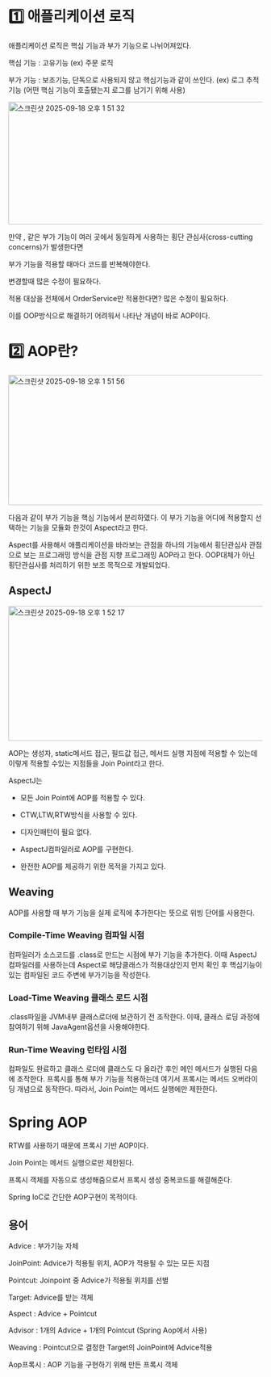 # 1️⃣ 애플리케이션 로직
애플리케이션 로직은 핵심 기능과 부가 기능으로 나뉘어져있다.

핵심 기능 : 고유기능 (ex) 주문 로직

부가 기능 : 보조기능, 단독으로 사용되지 않고 핵심기능과 같이 쓰인다. (ex) 로그 추적 기능 (어떤 핵심 기능이 호출됐는지 로그를 남기기 위해 사용)

<img width="618" height="243" alt="스크린샷 2025-09-18 오후 1 51 32" src="https://github.com/user-attachments/assets/af5a23fd-ec8a-4c2a-95d6-574afbe1ab7c" />

만약 , 같은 부가 기능이 여러 곳에서 동일하게 사용하는 횡단 관심사(cross-cutting concerns)가 발생한다면

부가 기능을 적용할 때마다 코드를 반복해야한다.

변경할때 많은 수정이 필요하다.

적용 대상을 전체에서 OrderService만 적용한다면? 많은 수정이 필요하다.

이를 OOP방식으로 해결하기 어려워서 나타난 개념이 바로 AOP이다.

# 2️⃣ AOP란?

<img width="637" height="258" alt="스크린샷 2025-09-18 오후 1 51 56" src="https://github.com/user-attachments/assets/449d3d93-caf1-4c25-87bf-0b20f0fd127a" />  

다음과 같이 부가 기능을 핵심 기능에서 분리하였다. 이 부가 기능을 어디에 적용할지 선택하는 기능을 모듈화 한것이 Aspect라고 한다.

Aspect를 사용해서 애플리케이션을 바라보는 관점을 하나의 기능에서 횡단관심사 관점으로 보는 프로그래밍 방식을 관점 지향 프로그래밍 AOP라고 한다. OOP대체가 아닌 횡단관심사를 처리하기 위한 보조 목적으로 개발되었다.

## AspectJ

<img width="640" height="267" alt="스크린샷 2025-09-18 오후 1 52 17" src="https://github.com/user-attachments/assets/42d60573-13e5-48b3-ba35-4d8bc7d1efb3" />

AOP는 생성자, static메서드 접근, 필드값 접근, 메서드 실행 지점에 적용할 수 있는데 이렇게 적용할 수있는 지점들을 Join Point라고 한다.

AspectJ는

- 모든 Join Point에 AOP를 적용할 수 있다.

- CTW,LTW,RTW방식을 사용할 수 있다.

- 디자인패턴이 필요 없다.

- AspectJ컴파일러로 AOP를 구현한다.

- 완전한 AOP를 제공하기 위한 목적을 가지고 있다.

## Weaving
AOP를 사용할 때 부가 기능을 실제 로직에 추가한다는 뜻으로 위빙 단어를 사용한다.

### Compile-Time Weaving 컴파일 시점

컴파일러가 소스코드를 .class로 만드는 시점에 부가 기능을 추가한다. 이때 AspectJ컴파일러를 사용하는데 Aspect로 해당클래스가 적용대상인지 먼저 확인 후 핵심기능이 있는 컴파일된 코드 주변에 부가기능을 작성한다.

### Load-Time Weaving 클래스 로드 시점

.class파일을 JVM내부 클래스로더에 보관하기 전 조작한다. 이때, 클래스 로딩 과정에 참여하기 위해 JavaAgent옵션을 사용해야한다.

### Run-Time Weaving 런타임 시점

컴파일도 완료하고 클래스 로더에 클래스도 다 올라간 후인 메인 메서드가 실행된 다음에 조작한다. 프록시를 통해 부가 기능을 적용하는데 여기서 프록시는 메서드 오버라이딩 개념으로 동작한다. 따라서, Join Point는 메서드 실행에만 제한한다.

# Spring AOP

RTW를 사용하기 때문에 프록시 기반 AOP이다.

Join Point는 메서드 실행으로만 제한된다.

프록시 객체를 자동으로 생성해줌으로서 프록시 생성 중복코드를 해결해준다.

Spring IoC로 간단한 AOP구현이 목적이다.

## 용어
Advice : 부가기능 자체

JoinPoint: Advice가 적용될 위치, AOP가 적용될 수 있는 모든 지점

Pointcut: Joinpoint 중 Advice가 적용될 위치를 선별

Target: Advice를 받는 객체

Aspect : Advice + Pointcut

Advisor : 1개의 Advice + 1개의 Pointcut (Spring Aop에서 사용)

Weaving : Pointcut으로 결정한 Target의 JoinPoint에 Advice적용

Aop프록시 : AOP 기능을 구현하기 위해 만든 프록시 객체

